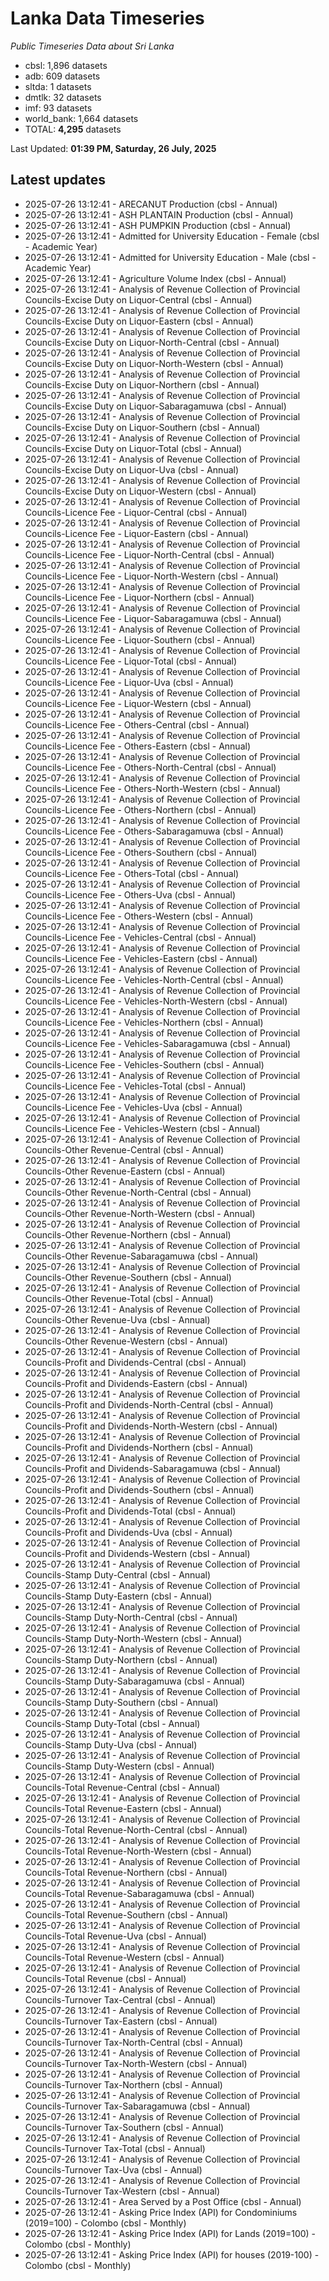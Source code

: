 # Lanka Data Timeseries
*Public Timeseries Data about Sri Lanka*

* cbsl: 1,896 datasets
* adb: 609 datasets
* sltda: 1 datasets
* dmtlk: 32 datasets
* imf: 93 datasets
* world_bank: 1,664 datasets
* TOTAL: **4,295** datasets

Last Updated: **01:39 PM, Saturday, 26 July, 2025**

## Latest updates

* 2025-07-26 13:12:41 - ARECANUT Production (cbsl - Annual)
* 2025-07-26 13:12:41 - ASH PLANTAIN Production (cbsl - Annual)
* 2025-07-26 13:12:41 - ASH PUMPKIN Production (cbsl - Annual)
* 2025-07-26 13:12:41 - Admitted for University Education - Female (cbsl - Academic Year)
* 2025-07-26 13:12:41 - Admitted for University Education - Male (cbsl - Academic Year)
* 2025-07-26 13:12:41 - Agriculture Volume Index (cbsl - Annual)
* 2025-07-26 13:12:41 - Analysis of Revenue Collection of Provincial Councils-Excise Duty on Liquor-Central (cbsl - Annual)
* 2025-07-26 13:12:41 - Analysis of Revenue Collection of Provincial Councils-Excise Duty on Liquor-Eastern (cbsl - Annual)
* 2025-07-26 13:12:41 - Analysis of Revenue Collection of Provincial Councils-Excise Duty on Liquor-North-Central (cbsl - Annual)
* 2025-07-26 13:12:41 - Analysis of Revenue Collection of Provincial Councils-Excise Duty on Liquor-North-Western (cbsl - Annual)
* 2025-07-26 13:12:41 - Analysis of Revenue Collection of Provincial Councils-Excise Duty on Liquor-Northern (cbsl - Annual)
* 2025-07-26 13:12:41 - Analysis of Revenue Collection of Provincial Councils-Excise Duty on Liquor-Sabaragamuwa (cbsl - Annual)
* 2025-07-26 13:12:41 - Analysis of Revenue Collection of Provincial Councils-Excise Duty on Liquor-Southern (cbsl - Annual)
* 2025-07-26 13:12:41 - Analysis of Revenue Collection of Provincial Councils-Excise Duty on Liquor-Total (cbsl - Annual)
* 2025-07-26 13:12:41 - Analysis of Revenue Collection of Provincial Councils-Excise Duty on Liquor-Uva (cbsl - Annual)
* 2025-07-26 13:12:41 - Analysis of Revenue Collection of Provincial Councils-Excise Duty on Liquor-Western (cbsl - Annual)
* 2025-07-26 13:12:41 - Analysis of Revenue Collection of Provincial Councils-Licence Fee - Liquor-Central (cbsl - Annual)
* 2025-07-26 13:12:41 - Analysis of Revenue Collection of Provincial Councils-Licence Fee - Liquor-Eastern (cbsl - Annual)
* 2025-07-26 13:12:41 - Analysis of Revenue Collection of Provincial Councils-Licence Fee - Liquor-North-Central (cbsl - Annual)
* 2025-07-26 13:12:41 - Analysis of Revenue Collection of Provincial Councils-Licence Fee - Liquor-North-Western (cbsl - Annual)
* 2025-07-26 13:12:41 - Analysis of Revenue Collection of Provincial Councils-Licence Fee - Liquor-Northern (cbsl - Annual)
* 2025-07-26 13:12:41 - Analysis of Revenue Collection of Provincial Councils-Licence Fee - Liquor-Sabaragamuwa (cbsl - Annual)
* 2025-07-26 13:12:41 - Analysis of Revenue Collection of Provincial Councils-Licence Fee - Liquor-Southern (cbsl - Annual)
* 2025-07-26 13:12:41 - Analysis of Revenue Collection of Provincial Councils-Licence Fee - Liquor-Total (cbsl - Annual)
* 2025-07-26 13:12:41 - Analysis of Revenue Collection of Provincial Councils-Licence Fee - Liquor-Uva (cbsl - Annual)
* 2025-07-26 13:12:41 - Analysis of Revenue Collection of Provincial Councils-Licence Fee - Liquor-Western (cbsl - Annual)
* 2025-07-26 13:12:41 - Analysis of Revenue Collection of Provincial Councils-Licence Fee - Others-Central (cbsl - Annual)
* 2025-07-26 13:12:41 - Analysis of Revenue Collection of Provincial Councils-Licence Fee - Others-Eastern (cbsl - Annual)
* 2025-07-26 13:12:41 - Analysis of Revenue Collection of Provincial Councils-Licence Fee - Others-North-Central (cbsl - Annual)
* 2025-07-26 13:12:41 - Analysis of Revenue Collection of Provincial Councils-Licence Fee - Others-North-Western (cbsl - Annual)
* 2025-07-26 13:12:41 - Analysis of Revenue Collection of Provincial Councils-Licence Fee - Others-Northern (cbsl - Annual)
* 2025-07-26 13:12:41 - Analysis of Revenue Collection of Provincial Councils-Licence Fee - Others-Sabaragamuwa (cbsl - Annual)
* 2025-07-26 13:12:41 - Analysis of Revenue Collection of Provincial Councils-Licence Fee - Others-Southern (cbsl - Annual)
* 2025-07-26 13:12:41 - Analysis of Revenue Collection of Provincial Councils-Licence Fee - Others-Total (cbsl - Annual)
* 2025-07-26 13:12:41 - Analysis of Revenue Collection of Provincial Councils-Licence Fee - Others-Uva (cbsl - Annual)
* 2025-07-26 13:12:41 - Analysis of Revenue Collection of Provincial Councils-Licence Fee - Others-Western (cbsl - Annual)
* 2025-07-26 13:12:41 - Analysis of Revenue Collection of Provincial Councils-Licence Fee - Vehicles-Central (cbsl - Annual)
* 2025-07-26 13:12:41 - Analysis of Revenue Collection of Provincial Councils-Licence Fee - Vehicles-Eastern (cbsl - Annual)
* 2025-07-26 13:12:41 - Analysis of Revenue Collection of Provincial Councils-Licence Fee - Vehicles-North-Central (cbsl - Annual)
* 2025-07-26 13:12:41 - Analysis of Revenue Collection of Provincial Councils-Licence Fee - Vehicles-North-Western (cbsl - Annual)
* 2025-07-26 13:12:41 - Analysis of Revenue Collection of Provincial Councils-Licence Fee - Vehicles-Northern (cbsl - Annual)
* 2025-07-26 13:12:41 - Analysis of Revenue Collection of Provincial Councils-Licence Fee - Vehicles-Sabaragamuwa (cbsl - Annual)
* 2025-07-26 13:12:41 - Analysis of Revenue Collection of Provincial Councils-Licence Fee - Vehicles-Southern (cbsl - Annual)
* 2025-07-26 13:12:41 - Analysis of Revenue Collection of Provincial Councils-Licence Fee - Vehicles-Total (cbsl - Annual)
* 2025-07-26 13:12:41 - Analysis of Revenue Collection of Provincial Councils-Licence Fee - Vehicles-Uva (cbsl - Annual)
* 2025-07-26 13:12:41 - Analysis of Revenue Collection of Provincial Councils-Licence Fee - Vehicles-Western (cbsl - Annual)
* 2025-07-26 13:12:41 - Analysis of Revenue Collection of Provincial Councils-Other Revenue-Central (cbsl - Annual)
* 2025-07-26 13:12:41 - Analysis of Revenue Collection of Provincial Councils-Other Revenue-Eastern (cbsl - Annual)
* 2025-07-26 13:12:41 - Analysis of Revenue Collection of Provincial Councils-Other Revenue-North-Central (cbsl - Annual)
* 2025-07-26 13:12:41 - Analysis of Revenue Collection of Provincial Councils-Other Revenue-North-Western (cbsl - Annual)
* 2025-07-26 13:12:41 - Analysis of Revenue Collection of Provincial Councils-Other Revenue-Northern (cbsl - Annual)
* 2025-07-26 13:12:41 - Analysis of Revenue Collection of Provincial Councils-Other Revenue-Sabaragamuwa (cbsl - Annual)
* 2025-07-26 13:12:41 - Analysis of Revenue Collection of Provincial Councils-Other Revenue-Southern (cbsl - Annual)
* 2025-07-26 13:12:41 - Analysis of Revenue Collection of Provincial Councils-Other Revenue-Total (cbsl - Annual)
* 2025-07-26 13:12:41 - Analysis of Revenue Collection of Provincial Councils-Other Revenue-Uva (cbsl - Annual)
* 2025-07-26 13:12:41 - Analysis of Revenue Collection of Provincial Councils-Other Revenue-Western (cbsl - Annual)
* 2025-07-26 13:12:41 - Analysis of Revenue Collection of Provincial Councils-Profit and Dividends-Central (cbsl - Annual)
* 2025-07-26 13:12:41 - Analysis of Revenue Collection of Provincial Councils-Profit and Dividends-Eastern (cbsl - Annual)
* 2025-07-26 13:12:41 - Analysis of Revenue Collection of Provincial Councils-Profit and Dividends-North-Central (cbsl - Annual)
* 2025-07-26 13:12:41 - Analysis of Revenue Collection of Provincial Councils-Profit and Dividends-North-Western (cbsl - Annual)
* 2025-07-26 13:12:41 - Analysis of Revenue Collection of Provincial Councils-Profit and Dividends-Northern (cbsl - Annual)
* 2025-07-26 13:12:41 - Analysis of Revenue Collection of Provincial Councils-Profit and Dividends-Sabaragamuwa (cbsl - Annual)
* 2025-07-26 13:12:41 - Analysis of Revenue Collection of Provincial Councils-Profit and Dividends-Southern (cbsl - Annual)
* 2025-07-26 13:12:41 - Analysis of Revenue Collection of Provincial Councils-Profit and Dividends-Total (cbsl - Annual)
* 2025-07-26 13:12:41 - Analysis of Revenue Collection of Provincial Councils-Profit and Dividends-Uva (cbsl - Annual)
* 2025-07-26 13:12:41 - Analysis of Revenue Collection of Provincial Councils-Profit and Dividends-Western (cbsl - Annual)
* 2025-07-26 13:12:41 - Analysis of Revenue Collection of Provincial Councils-Stamp Duty-Central (cbsl - Annual)
* 2025-07-26 13:12:41 - Analysis of Revenue Collection of Provincial Councils-Stamp Duty-Eastern (cbsl - Annual)
* 2025-07-26 13:12:41 - Analysis of Revenue Collection of Provincial Councils-Stamp Duty-North-Central (cbsl - Annual)
* 2025-07-26 13:12:41 - Analysis of Revenue Collection of Provincial Councils-Stamp Duty-North-Western (cbsl - Annual)
* 2025-07-26 13:12:41 - Analysis of Revenue Collection of Provincial Councils-Stamp Duty-Northern (cbsl - Annual)
* 2025-07-26 13:12:41 - Analysis of Revenue Collection of Provincial Councils-Stamp Duty-Sabaragamuwa (cbsl - Annual)
* 2025-07-26 13:12:41 - Analysis of Revenue Collection of Provincial Councils-Stamp Duty-Southern (cbsl - Annual)
* 2025-07-26 13:12:41 - Analysis of Revenue Collection of Provincial Councils-Stamp Duty-Total (cbsl - Annual)
* 2025-07-26 13:12:41 - Analysis of Revenue Collection of Provincial Councils-Stamp Duty-Uva (cbsl - Annual)
* 2025-07-26 13:12:41 - Analysis of Revenue Collection of Provincial Councils-Stamp Duty-Western (cbsl - Annual)
* 2025-07-26 13:12:41 - Analysis of Revenue Collection of Provincial Councils-Total Revenue-Central (cbsl - Annual)
* 2025-07-26 13:12:41 - Analysis of Revenue Collection of Provincial Councils-Total Revenue-Eastern (cbsl - Annual)
* 2025-07-26 13:12:41 - Analysis of Revenue Collection of Provincial Councils-Total Revenue-North-Central (cbsl - Annual)
* 2025-07-26 13:12:41 - Analysis of Revenue Collection of Provincial Councils-Total Revenue-North-Western (cbsl - Annual)
* 2025-07-26 13:12:41 - Analysis of Revenue Collection of Provincial Councils-Total Revenue-Northern (cbsl - Annual)
* 2025-07-26 13:12:41 - Analysis of Revenue Collection of Provincial Councils-Total Revenue-Sabaragamuwa (cbsl - Annual)
* 2025-07-26 13:12:41 - Analysis of Revenue Collection of Provincial Councils-Total Revenue-Southern (cbsl - Annual)
* 2025-07-26 13:12:41 - Analysis of Revenue Collection of Provincial Councils-Total Revenue-Uva (cbsl - Annual)
* 2025-07-26 13:12:41 - Analysis of Revenue Collection of Provincial Councils-Total Revenue-Western (cbsl - Annual)
* 2025-07-26 13:12:41 - Analysis of Revenue Collection of Provincial Councils-Total Revenue (cbsl - Annual)
* 2025-07-26 13:12:41 - Analysis of Revenue Collection of Provincial Councils-Turnover Tax-Central (cbsl - Annual)
* 2025-07-26 13:12:41 - Analysis of Revenue Collection of Provincial Councils-Turnover Tax-Eastern (cbsl - Annual)
* 2025-07-26 13:12:41 - Analysis of Revenue Collection of Provincial Councils-Turnover Tax-North-Central (cbsl - Annual)
* 2025-07-26 13:12:41 - Analysis of Revenue Collection of Provincial Councils-Turnover Tax-North-Western (cbsl - Annual)
* 2025-07-26 13:12:41 - Analysis of Revenue Collection of Provincial Councils-Turnover Tax-Northern (cbsl - Annual)
* 2025-07-26 13:12:41 - Analysis of Revenue Collection of Provincial Councils-Turnover Tax-Sabaragamuwa (cbsl - Annual)
* 2025-07-26 13:12:41 - Analysis of Revenue Collection of Provincial Councils-Turnover Tax-Southern (cbsl - Annual)
* 2025-07-26 13:12:41 - Analysis of Revenue Collection of Provincial Councils-Turnover Tax-Total (cbsl - Annual)
* 2025-07-26 13:12:41 - Analysis of Revenue Collection of Provincial Councils-Turnover Tax-Uva (cbsl - Annual)
* 2025-07-26 13:12:41 - Analysis of Revenue Collection of Provincial Councils-Turnover Tax-Western (cbsl - Annual)
* 2025-07-26 13:12:41 - Area Served by a Post Office (cbsl - Annual)
* 2025-07-26 13:12:41 - Asking Price Index (API) for Condominiums (2019=100) - Colombo (cbsl - Monthly)
* 2025-07-26 13:12:41 - Asking Price Index (API) for Lands (2019=100) - Colombo (cbsl - Monthly)
* 2025-07-26 13:12:41 - Asking Price Index (API) for houses (2019-100) - Colombo (cbsl - Monthly)